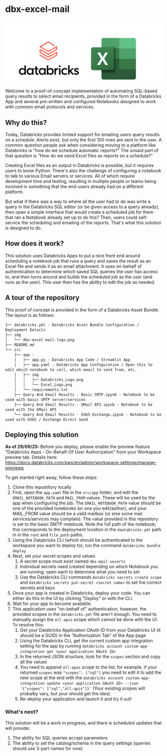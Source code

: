 # dbx-excel-mail

![A Picture of the Databricks Logo and Excel Logo](./img/dbx-excel-mail-logo.png "dbx-excel-mail Logo")

Welcome to a proof-of-concept implementation of automating SQL-based query results to select email recipients, provided in the form of a Databricks App and several pre-written and configured Notebooks designed to work with common email protocols and services.

## Why do this?

Today, Databricks provides limited support for emailing users query results on a schedule. Alerts exist, but only the first 100 rows are sent to the user. A common question people ask when considering moving to a platform like Databricks is "how do we schedule automatic reports?" The unsaid part of that question is "How do we send *Excel* files as reports on a schedule?"

Creating Excel files as an output in Databricks is possible, but it requires users to know Python. There's also the challenge of configuring a notebook to talk to various Email servers or services. All of which require development time and testing, resulting in multiple people or teams being involved in something that the end-users already had on a different platform.

But what if there was a way to where all the user had to do was write a query in the Databricks SQL editor (or be given access to a query already), then open a simple interface that would create a scheduled job for them that ran a Notebook already set up to do this? Then, users could self-service the scheduling and emailing of the reports. That's what this solution is designed to do.

## How does it work?

This solution uses Databricks Apps to put a nice front end around scheduling a notebook job that runs a query and saves the result as an Excel file and sends it as an email attachment. It uses on-behalf of authentication to determine which saved SQL queries the user has access to, and then turns around and builds the scheduled job as the user (and runs as the user). This user then has the ability to edit the job as needed.

## A tour of the repository

This proof of concept is provided in the form of a Databricks Asset Bundle. The layout is as follows:

```
├── databricks.yml - Databricks Asset Bundle Configuration / Deployment Details
├── img
│   └── dbx-excel-mail-logo.png
├── README.md
└── src
    ├── app - 
    │   ├── app.py - Databricks App Code / Streamlit App
    │   ├── app.yaml - Databricks App Confoguration / Open this to edit which notebook to call, which email to send from, etc.
    │   ├── img
    │   │   ├── Databricks_Logo.png
    │   │   └── Excel_Logo.png
    │   └── requirements.txt
    ├── Query And Email Results - Basic SMTP.ipynb - Notebook to be used with basic SMTP server/services
    ├── Query And Email Results - GMail API.ipynb - Notebook to be used with the GMail API
    └── Query And Email Results - O365 Exchange.ipynb - Notebook to be used with O365 / Exchange Direct Send
```

## Deploying this solution

**As of 29/09/25:** Before you deploy, please enable the preview feature "Databricks Apps - On-Behalf-Of User Authorization" from your Workspace preview tab. Details here: https://docs.databricks.com/aws/en/admin/workspace-settings/manage-previews 

To get started right away, follow these steps:

1. Clone this repostitory locally
2. First, open the `app.yaml` file in the `src/app` folder, and edit the `EMAIL_NOTEBOOK_PATH` and `MAIL_FROM` values. These will be used by the app when configuring the job. The `EMAIL_NOTEBOOK_PATH` value should be one of the provided notebooks (or one you edit/author), and your MAIL_FROM value should be a valid mailbox (or else some mail services/services may complain). The value provided in this repository is set to the basic SMTP notebook. Note the full path of the notebook; this corresponds to the deployment location in the `daatabricks.yml` path in in the `root` and `file_path` paths.
3. Using the Databricks CLI (which should be authenticated to the workspace you want to deploy to), run the command `databricks bundle deploy`
4. Next, set your secret scopes and values
    1. A secret scope must exist named `dbx-mail-secerts`
    2. Individual secrets need created depending on which Notebook you are running; open each to determine what you need to set
    3. Use the Databricks CLI commands `databricks secrets create scope` and `databricks secrets put-secret <secret name>` to set the correct secrets and keys
5. Once your app is created in Databricks, deploy your code. You can either do this in the UI by clicking "Deploy" or with the CLI.
6. Wait for your app to become available.
7. This application uses "on-behalf of" authentication, however, the provided scopes in the `databricks.yml` file aren't enough. You need to manually assign the `all-apis` scope which cannot be done with the UI. To resolve this:
    1. Get your Databricks Application OAuth ID from your Databricks UI (it should be a GUID) in the "Authorization Tab" of the App page
    2. Using the Databricks CLI, get the current custom app integration setting for the app by running `databricks account custom-app-integration get <your application OAuth ID>`
    3. In the returned JSON structure, look for the `scopes` section and copy all the values
    4. You need to append `all-apos` scope to the list; for example, if your returned `scopes` was `"scopes": ["sql"]` you need to edit it to add the new scope at the end with the `databricks account custom-app-integration update <your application OAuth ID> --json '{"scopes": ["sql","all-apis"]}'` (Your existing scopes will probalby vary, but your should get the idea).
    5. Re-deploy your application and launch it and try it out!

### What's next?

This solution will be a work in progress, and there is scheduled updates that will provide:

1. The ability for SQL queries accept parameters
2. The ability to set the catalog/schema in the query settings (queries should use 3-part names for now)



